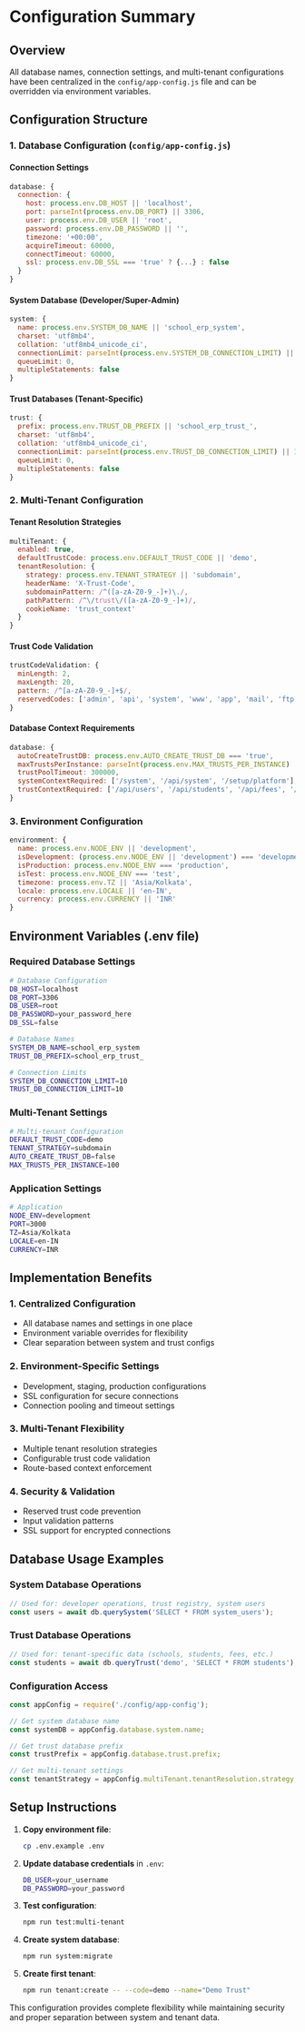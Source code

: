# Configuration Summary

## Overview
All database names, connection settings, and multi-tenant configurations have been centralized in the `config/app-config.js` file and can be overridden via environment variables.

## Configuration Structure

### 1. Database Configuration (`config/app-config.js`)

#### Connection Settings
```javascript
database: {
  connection: {
    host: process.env.DB_HOST || 'localhost',
    port: parseInt(process.env.DB_PORT) || 3306,
    user: process.env.DB_USER || 'root',
    password: process.env.DB_PASSWORD || '',
    timezone: '+00:00',
    acquireTimeout: 60000,
    connectTimeout: 60000,
    ssl: process.env.DB_SSL === 'true' ? {...} : false
  }
}
```

#### System Database (Developer/Super-Admin)
```javascript
system: {
  name: process.env.SYSTEM_DB_NAME || 'school_erp_system',
  charset: 'utf8mb4',
  collation: 'utf8mb4_unicode_ci',
  connectionLimit: parseInt(process.env.SYSTEM_DB_CONNECTION_LIMIT) || 10,
  queueLimit: 0,
  multipleStatements: false
}
```

#### Trust Databases (Tenant-Specific)
```javascript
trust: {
  prefix: process.env.TRUST_DB_PREFIX || 'school_erp_trust_',
  charset: 'utf8mb4',
  collation: 'utf8mb4_unicode_ci',
  connectionLimit: parseInt(process.env.TRUST_DB_CONNECTION_LIMIT) || 10,
  queueLimit: 0,
  multipleStatements: false
}
```

### 2. Multi-Tenant Configuration

#### Tenant Resolution Strategies
```javascript
multiTenant: {
  enabled: true,
  defaultTrustCode: process.env.DEFAULT_TRUST_CODE || 'demo',
  tenantResolution: {
    strategy: process.env.TENANT_STRATEGY || 'subdomain',
    headerName: 'X-Trust-Code',
    subdomainPattern: /^([a-zA-Z0-9_-]+)\./,
    pathPattern: /^\/trust\/([a-zA-Z0-9_-]+)/,
    cookieName: 'trust_context'
  }
}
```

#### Trust Code Validation
```javascript
trustCodeValidation: {
  minLength: 2,
  maxLength: 20,
  pattern: /^[a-zA-Z0-9_-]+$/,
  reservedCodes: ['admin', 'api', 'system', 'www', 'app', 'mail', 'ftp']
}
```

#### Database Context Requirements
```javascript
database: {
  autoCreateTrustDB: process.env.AUTO_CREATE_TRUST_DB === 'true',
  maxTrustsPerInstance: parseInt(process.env.MAX_TRUSTS_PER_INSTANCE) || 100,
  trustPoolTimeout: 300000,
  systemContextRequired: ['/system', '/api/system', '/setup/platform'],
  trustContextRequired: ['/api/users', '/api/students', '/api/fees', '/api/reports']
}
```

### 3. Environment Configuration
```javascript
environment: {
  name: process.env.NODE_ENV || 'development',
  isDevelopment: (process.env.NODE_ENV || 'development') === 'development',
  isProduction: process.env.NODE_ENV === 'production',
  isTest: process.env.NODE_ENV === 'test',
  timezone: process.env.TZ || 'Asia/Kolkata',
  locale: process.env.LOCALE || 'en-IN',
  currency: process.env.CURRENCY || 'INR'
}
```

## Environment Variables (.env file)

### Required Database Settings
```bash
# Database Configuration
DB_HOST=localhost
DB_PORT=3306
DB_USER=root
DB_PASSWORD=your_password_here
DB_SSL=false

# Database Names
SYSTEM_DB_NAME=school_erp_system
TRUST_DB_PREFIX=school_erp_trust_

# Connection Limits
SYSTEM_DB_CONNECTION_LIMIT=10
TRUST_DB_CONNECTION_LIMIT=10
```

### Multi-Tenant Settings
```bash
# Multi-tenant Configuration
DEFAULT_TRUST_CODE=demo
TENANT_STRATEGY=subdomain
AUTO_CREATE_TRUST_DB=false
MAX_TRUSTS_PER_INSTANCE=100
```

### Application Settings
```bash
# Application
NODE_ENV=development
PORT=3000
TZ=Asia/Kolkata
LOCALE=en-IN
CURRENCY=INR
```

## Implementation Benefits

### 1. Centralized Configuration
- All database names and settings in one place
- Environment variable overrides for flexibility
- Clear separation between system and trust configs

### 2. Environment-Specific Settings
- Development, staging, production configurations
- SSL configuration for secure connections
- Connection pooling and timeout settings

### 3. Multi-Tenant Flexibility
- Multiple tenant resolution strategies
- Configurable trust code validation
- Route-based context enforcement

### 4. Security & Validation
- Reserved trust code prevention
- Input validation patterns
- SSL support for encrypted connections

## Database Usage Examples

### System Database Operations
```javascript
// Used for: developer operations, trust registry, system users
const users = await db.querySystem('SELECT * FROM system_users');
```

### Trust Database Operations
```javascript
// Used for: tenant-specific data (schools, students, fees, etc.)
const students = await db.queryTrust('demo', 'SELECT * FROM students');
```

### Configuration Access
```javascript
const appConfig = require('./config/app-config');

// Get system database name
const systemDB = appConfig.database.system.name;

// Get trust database prefix
const trustPrefix = appConfig.database.trust.prefix;

// Get multi-tenant settings
const tenantStrategy = appConfig.multiTenant.tenantResolution.strategy;
```

## Setup Instructions

1. **Copy environment file**:
   ```bash
   cp .env.example .env
   ```

2. **Update database credentials** in `.env`:
   ```bash
   DB_USER=your_username
   DB_PASSWORD=your_password
   ```

3. **Test configuration**:
   ```bash
   npm run test:multi-tenant
   ```

4. **Create system database**:
   ```bash
   npm run system:migrate
   ```

5. **Create first tenant**:
   ```bash
   npm run tenant:create -- --code=demo --name="Demo Trust"
   ```

This configuration provides complete flexibility while maintaining security and proper separation between system and tenant data.
